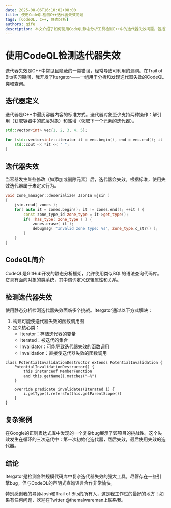 ```yaml
---
date: 2025-08-06T16:10:02+08:00
title: 使用CodeQL检测C++迭代器失效问题
tags: [CodeQL, C++, 静态分析]
authors: qife
description: 本文介绍了如何使用CodeQL静态分析工具检测C++中的迭代器失效问题，包括Itergator工具的开发原理、实际案例分析和在大型代码库中的应用效果。
---
```


# 使用CodeQL检测迭代器失效

迭代器失效是C++中常见且隐蔽的一类错误，经常导致可利用的漏洞。在Trail of Bits实习期间，我开发了Itergator——一组用于分析和发现迭代器失效的CodeQL类和查询。

## 迭代器定义

迭代器是C++中遍历容器内容的标准方式。迭代器对象至少支持两种操作：解引用（获取容器中的底层对象）和递增（获取下一个元素的迭代器）。

```cpp
std::vector<int> vec{1, 2, 3, 4, 5};

for (std::vector<int>::iterator it = vec.begin(), end = vec.end(); it != end; ++it) {
    std::cout << *it << " ";
}
```

## 迭代器失效

当容器发生某些修改（如添加或删除元素）后，迭代器会失效。根据标准，使用失效迭代器属于未定义行为。

```cpp
void zone_manager::deserialize( JsonIn &jsin )
{
    jsin.read( zones );
    for( auto it = zones.begin(); it != zones.end(); ++it ) {
        const zone_type_id zone_type = it->get_type();
        if( !has_type( zone_type ) ) {
            zones.erase( it );
            debugmsg( "Invalid zone type: %s", zone_type.c_str() );
        }
    }
}
```

## CodeQL简介

CodeQL是GitHub开发的静态分析框架，允许使用类似SQL的语法查询代码库。它具有面向对象的类系统，其中谓词定义逻辑属性和关系。

## 检测迭代器失效

使用静态分析检测迭代器失效面临多个挑战。Itergator通过以下方式解决：

1. 构建可能使迭代器失效的函数调用图
2. 定义核心类：
   - Iterator：存储迭代器的变量
   - Iterated：被迭代的集合
   - Invalidator：可能导致迭代器失效的函数调用
   - Invalidation：直接使迭代器失效的函数调用

```codeql
class PotentialInvalidationDestructor extends PotentialInvalidation {
    PotentialInvalidationDestructor() {
        this instanceof MemberFunction
        and this.getName().matches("~%")
    }

    override predicate invalidates(Iterated i) {
        i.getType().refersTo(this.getParentScope())
    }
}
```

## 复杂案例

在Google的正则表达式库中发现的一个复杂bug展示了该项目的挑战性。这个失效发生在循环的三次迭代中：第一次初始化迭代器，然后失效，最后使用失效的迭代器。

## 结论

Itergator是检测各种规模代码库中复杂迭代器失效的强大工具。尽管存在一些引擎bug，但与CodeQL的声明式查询语言合作非常愉快。

特别感谢我的导师Josh和Trail of Bits的所有人，这是我工作过的最好的地方！如果有任何问题，欢迎在Twitter @themalwareman上联系我。